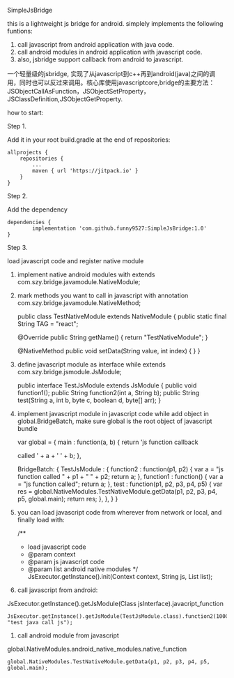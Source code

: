  SimpleJsBridge

this is a lightweight js bridge for android. simplely implements the following funtions:

1. call javascript from android application with java code.
2. call android modules in android application with javascript code.
3. also, jsbridge support callback from android to javascript.

 一个轻量级的jsbridge, 实现了从javascript到c++再到android(java)之间的调用，同时也可以反过来调用。核心库使用javascriptcore,bridge的主要方法：JSObjectCallAsFunction，JSObjectSetProperty，JSClassDefinition,JSObjectGetProperty.

how to start:

Step 1.

Add it in your root build.gradle at the end of repositories:

    allprojects {
    	repositories {
    		...
    		maven { url 'https://jitpack.io' }
    	}
    }

Step 2.

Add the dependency

    dependencies {
            implementation 'com.github.funny9527:SimpleJsBridge:1.0'
    }

Step 3.

load javascript code and register native module

1. implement native android modules with extends com.szy.bridge.javamodule.NativeModule;
2. mark methods you want to call in javascript with annotation com.szy.bridge.javamodule.NativeMethod;

    public class TestNativeModule extends NativeModule {
    public static final String TAG = "react";

    @Override
    public String getName() {
        return "TestNativeModule";
    }

    @NativeMethod
    public void setData(String value, int index) {
    }
    }

1. define javascript module as interface while extends com.szy.bridge.jsmodule.JsModule;

    public interface TestJsModule extends JsModule {
    public void function1();
    public String function2(int a, String b);
    public String test(String a, int b, byte c, boolean d, byte[] arr);
    }

1. implement javascript module in javascript code while add object in global.BridgeBatch, make sure global is the root object of javascript bundle

    var global = {
    main : function(a, b) {
        return 'js function callback <main> called ' + a + '  ' + b;
    },
    
    BridgeBatch: {
         TestJsModule : {
             function2 : function(p1, p2) {
                         var a = "js function <function2> called " + p1 + " " + p2;
                         return a;
                     },
             function1 : function() {
                         var a = "js function <function1> called";
                         return a;
                     },
             test : function(p1, p2, p3, p4, p5) {
                     var res = global.NativeModules.TestNativeModule.getData(p1, p2, p3, p4, p5, global.main);
                     return res;
                 },
         },
    }
    }

1. you can load javascript code from wherever from network or local, and finally load with:

     /**
     * load javascript code
     * @param context
     * @param js javascript code
     * @param list android native modules
     */
      JsExecutor.getInstance().init(Context context, String js, List<NativeModule> list);

1. call javascript from android:

  JsExecutor.getInstance().getJsModule(Class<T> jsInterface).javacript_function

    JsExecutor.getInstance().getJsModule(TestJsModule.class).function2(1000, "test java call js");

1. call android module from javascript

  global.NativeModules.android_native_modules.native_function  

    global.NativeModules.TestNativeModule.getData(p1, p2, p3, p4, p5, global.main);
